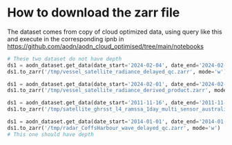 # How to download the zarr file

The dataset comes from copy of cloud optimized data, using query like this and execute in the
corresponding ipnb in https://github.com/aodn/aodn_cloud_optimised/tree/main/notebooks

```python
# These two dataset do not have depth
ds1 = aodn_dataset.get_data(date_start='2024-02-04', date_end='2024-02-06')
ds1.to_zarr('/tmp/vessel_satellite_radiance_delayed_qc.zarr', mode='w')

ds1 = aodn_dataset.get_data(date_start='2024-02-01', date_end='2024-02-06')
ds1.to_zarr('/tmp/vessel_satellite_radiance_derived_product.zarr', mode='w')

ds1 = aodn_dataset.get_data(date_start='2011-11-16', date_end='2011-11-19')
ds1.to_zarr('/tmp/satellite_ghrsst_l4_ramssa_1day_multi_sensor_australia.zarr', mode='w')

ds1 = aodn_dataset.get_data(date_start='2014-01-01', date_end='2014-01-10')
ds1.to_zarr('/tmp/radar_CoffsHarbour_wave_delayed_qc.zarr', mode='w')
# This one should have depth
```
